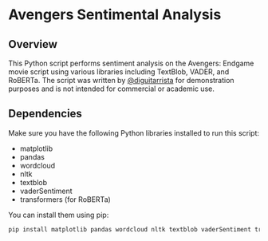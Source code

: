 # Avengers Sentimental Analysis

## Overview
This Python script performs sentiment analysis on the Avengers: Endgame movie script using various libraries including TextBlob, VADER, and RoBERTa. The script was written by [@diguitarrista](https://github.com/diguitarrista) for demonstration purposes and is not intended for commercial or academic use.

## Dependencies
Make sure you have the following Python libraries installed to run this script:

- matplotlib
- pandas
- wordcloud
- nltk
- textblob
- vaderSentiment
- transformers (for RoBERTa)

You can install them using pip:

```bash
pip install matplotlib pandas wordcloud nltk textblob vaderSentiment transformers

